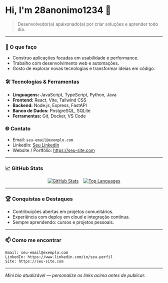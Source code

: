 # Hi, I'm **28anonimo1234** 👋

> Desenvolvedor(a) apaixonado(a) por criar soluções e aprender todo dia.

---

### 🔭 O que faço
- Construo aplicações focadas em usabilidade e performance.
- Trabalho com desenvolvimento web e automações.
- Gosto de explorar novas tecnologias e transformar ideias em código.

### 🛠️ Tecnologias & Ferramentas
- **Linguagens:** JavaScript, TypeScript, Python, Java
- **Frontend:** React, Vite, Tailwind CSS
- **Backend:** Node.js, Express, FastAPI
- **Banco de Dados:** PostgreSQL, SQLite
- **Ferramentas:** Git, Docker, VS Code

### 🌐 Contato
- Email: `seu-email@exemplo.com`  <!-- substitua -->
- LinkedIn: [Seu LinkedIn](https://www.linkedin.com)  <!-- substitua -->
- Website / Portfólio: https://seu-site.com  <!-- substitua -->

---

### 📈 GitHub Stats

<p align="center">
  <a href="https://github.com/28anonimo1234"><img src="https://github-readme-stats.vercel.app/api?username=28anonimo1234&show_icons=true&theme=tokyonight&count_private=true" alt="GitHub Stats" /></a>
  &nbsp;&nbsp;
  <a href="https://github.com/28anonimo1234"><img src="https://github-readme-stats.vercel.app/api/top-langs/?username=28anonimo1234&layout=compact&theme=tokyonight" alt="Top Languages" /></a>
</p>

---

### 🏆 Conquistas e Destaques
- Contribuições abertas em projetos comunitários.
- Experiência com deploy em cloud e integração contínua.
- Sempre aprendendo: cursos e projetos pessoais.

---

### 📫 Como me encontrar
```
Email: seu-email@exemplo.com
LinkedIn: https://www.linkedin.com/in/seu-perfil
Site: https://seu-site.com
```
---

_Mini bio atualizável — personalize os links acima antes de publicar._

